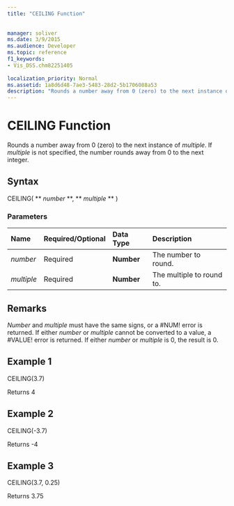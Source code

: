 ```yaml
---
title: "CEILING Function"
 
 
manager: soliver
ms.date: 3/9/2015
ms.audience: Developer
ms.topic: reference
f1_keywords:
- Vis_DSS.chm82251405
 
localization_priority: Normal
ms.assetid: 1a8d6d48-7ae3-5483-28d2-5b1706088a53
description: "Rounds a number away from 0 (zero) to the next instance of multiple. If multiple is not specified, the number rounds away from 0 to the next integer."
---
```


# CEILING Function

Rounds a number away from 0 (zero) to the next instance of  _multiple_. If  _multiple_ is not specified, the number rounds away from 0 to the next integer. 
  
## Syntax

CEILING( ** *number* **, ** *multiple* ** ) 
  
### Parameters

|**Name**|**Required/Optional**|**Data Type**|**Description**|
|:-----|:-----|:-----|:-----|
| _number_ <br/> |Required  <br/> |**Number** <br/> |The number to round.  <br/> |
| _multiple_ <br/> |Required  <br/> |**Number** <br/> |The multiple to round to.  <br/> |
   
## Remarks

 _Number_ and  _multiple_ must have the same signs, or a #NUM! error is returned. If either  _number_ or  _multiple_ cannot be converted to a value, a #VALUE! error is returned. If either  _number_ or  _multiple_ is 0, the result is 0. 
  
## Example 1

CEILING(3.7)
  
Returns 4
  
## Example 2

CEILING(-3.7)
  
Returns -4
  
## Example 3

CEILING(3.7, 0.25)
  
Returns 3.75
  

